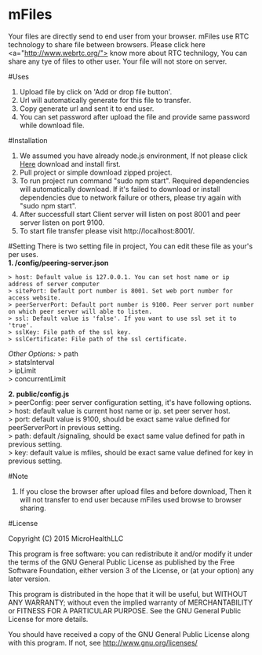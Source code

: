 # mFiles

Your files are directly send to end user from your browser. mFiles use RTC technology to share file between browsers. Please click here <a="http://www.webrtc.org/"> know more about RTC technilogy, You can share any tye of files to other user. Your file will not store on server.

#Uses
1. Upload file by click on 'Add or drop file button'.
2. Url will automatically generate for this file to transfer.
3. Copy generate url and sent it to end user.
4. You can set password after upload the file and provide same password while download file.

#Installation
1. We assumed you have already node.js environment, If not please click <a href="https://nodejs.org/download/">Here<a> download and install first.
2. Pull project or simple download zipped project.
3. To run project run command "sudo npm start". Required dependencies will automatically download. If it's failed to download or install dependencies due to network failure or others, please try again with "sudo npm start".
4. After successfull start Client server will listen on post 8001 and peer server listen on port 9100.
5. To start file transfer please visit http://localhost:8001/.

#Setting
There is two setting file in project, You can edit these file as your's per uses.<br>
<b>1. /config/peering-server.json</b>

    > host: Default value is 127.0.0.1. You can set host name or ip address of server computer
    > sitePort: Default port number is 8001. Set web port number for access website.
    > peerServerPort: Default port number is 9100. Peer server port number on which peer server will able to listen.
    > ssl: Default value is 'false'. If you want to use ssl set it to 'true'.
    > sslKey: File path of the ssl key.
    > sslCertificate: File path of the ssl certificate.

<i>Other Options: </i>
    > path<br>
    > statsInterval<br>
    > ipLimit<br>
    > concurrentLimit<br>

<b>2. public/config.js</b><br>
    > peerConfig: peer server configuration setting, it's have following options.<br>
        > host: default value is current host name or ip. set peer server host.<br>
        > port: default value is 9100, should be exact same value defined for peerServerPort in previous setting.<br>
        > path: default /signaling, should be exact same value defined for path in previous setting.<br>
        > key: default value is mfiles, should be exact same value defined for key in previous setting.<br>
        
#Note
1. If you close the browser after upload files and before download, Then it will not transfer to end user because mFiles used browse to browser sharing.

#License

Copyright (C) 2015  MicroHealthLLC

This program is free software: you can redistribute it and/or modify
it under the terms of the GNU General Public License as published by
the Free Software Foundation, either version 3 of the License, or
(at your option) any later version.

This program is distributed in the hope that it will be useful,
but WITHOUT ANY WARRANTY; without even the implied warranty of
MERCHANTABILITY or FITNESS FOR A PARTICULAR PURPOSE.  See the
GNU General Public License for more details.

You should have received a copy of the GNU General Public License
along with this program.  If not, see <http://www.gnu.org/licenses/>